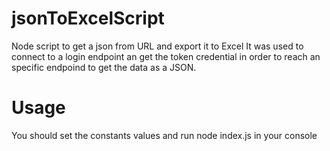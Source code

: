 # jsonToExcelScript
Node script to get a json from URL and export it to Excel
It was used to connect to a login endpoint an get the token credential in order to reach an specific endpoind to get the data as a JSON.

# Usage

You should set the constants values and run node index.js in your console
